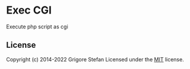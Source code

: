 # Exec CGI

Execute php script as cgi

## License

Copyright (c) 2014-2022 Grigore Stefan
Licensed under the [MIT](LICENSE) license.
